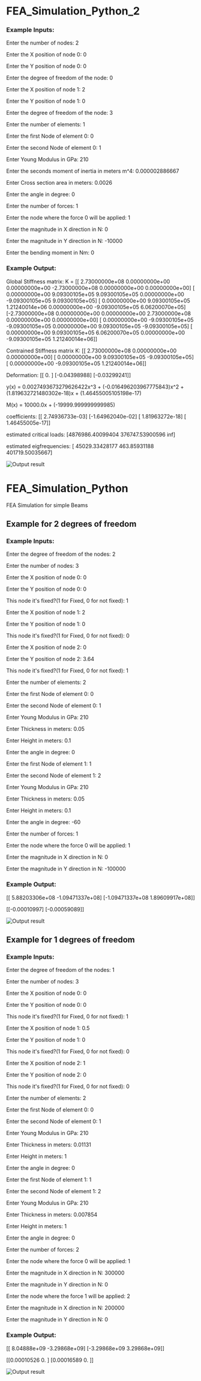 # FEA_Simulation_Python_2

### Example Inputs:
Enter the number of nodes: 2

Enter the X position of node 0: 0

Enter the Y position of node 0: 0

Enter the degree of freedom of the node: 0

Enter the X position of node 1: 2

Enter the Y position of node 1: 0

Enter the degree of freedom of the node: 3

Enter the number of elements: 1

Enter the first Node of element 0: 0

Enter the second Node of element 0: 1

Enter Young Modulus in GPa: 210

Enter the seconds moment of inertia in meters m^4: 0.000002886667

Enter Cross section area in meters: 0.0026

Enter the angle in degree: 0

Enter the number of forces: 1

Enter the node where the force 0 will be applied: 1

Enter the magnitude in X direction in N: 0

Enter the magnitude in Y direction in N: -10000

Enter the bending moment in Nm: 0

### Example Output:
Global Stiffness matrix:
K = [[ 2.73000000e+08  0.00000000e+00  0.00000000e+00 -2.73000000e+08
   0.00000000e+00  0.00000000e+00]
 [ 0.00000000e+00  9.09300105e+05  9.09300105e+05  0.00000000e+00
  -9.09300105e+05  9.09300105e+05]
 [ 0.00000000e+00  9.09300105e+05  1.21240014e+06  0.00000000e+00
  -9.09300105e+05  6.06200070e+05]
 [-2.73000000e+08  0.00000000e+00  0.00000000e+00  2.73000000e+08
   0.00000000e+00  0.00000000e+00]
 [ 0.00000000e+00 -9.09300105e+05 -9.09300105e+05  0.00000000e+00
   9.09300105e+05 -9.09300105e+05]
 [ 0.00000000e+00  9.09300105e+05  6.06200070e+05  0.00000000e+00
  -9.09300105e+05  1.21240014e+06]]

Contrained Stiffness matrix
K: [[ 2.73000000e+08  0.00000000e+00  0.00000000e+00]
 [ 0.00000000e+00  9.09300105e+05 -9.09300105e+05]
 [ 0.00000000e+00 -9.09300105e+05  1.21240014e+06]]

Deformation:
[[ 0.        ]
 [-0.04398988]
 [-0.03299241]]

y(x) = 0.0027493673279626422x^3 + (-0.016496203967775843)x^2 + (1.819632721480302e-18)x + (1.46455005105198e-17)

M(x) = 10000.0x + (-19999.999999999985)

coefficients:
[[ 2.74936733e-03]
 [-1.64962040e-02]
 [ 1.81963272e-18]
 [ 1.46455005e-17]]

estimated critical loads:
[4876986.40099404  376747.53900596              inf]

estimated eigfrequencies: 
[ 45029.33428177    463.85931188 401719.50035667]

![Output result](https://github.com/carineallen/FEA_Simulation_Python/blob/master/exercise%2010.3.3.PNG)

# FEA_Simulation_Python
FEA Simulation for simple Beams 

## Example for 2 degrees of freedom

### Example Inputs:

Enter the degree of freedom of the nodes: 2

Enter the number of nodes: 3

Enter the X position of node 0: 0

Enter the Y position of node 0: 0

This node it's fixed?(1 for Fixed, 0 for not fixed): 1

Enter the X position of node 1: 2

Enter the Y position of node 1: 0

This node it's fixed?(1 for Fixed, 0 for not fixed): 0

Enter the X position of node 2: 0

Enter the Y position of node 2: 3.64

This node it's fixed?(1 for Fixed, 0 for not fixed): 1

Enter the number of elements: 2

Enter the first Node of element 0: 0

Enter the second Node of element 0: 1

Enter Young Modulus in GPa: 210

Enter Thickness in meters: 0.05

Enter Height in meters: 0.1

Enter the angle in degree: 0

Enter the first Node of element 1: 1

Enter the second Node of element 1: 2

Enter Young Modulus in GPa: 210

Enter Thickness in meters: 0.05

Enter Height in meters: 0.1

Enter the angle in degree: -60

Enter the number of forces: 1

Enter the node where the force 0 will be applied: 1

Enter the magnitude in X direction in N: 0

Enter the magnitude in Y direction in N: -100000

### Example Output:

[[ 5.88203306e+08 -1.09471337e+08]
 [-1.09471337e+08  1.89609917e+08]]
 
[[-0.00010997]
 [-0.00059089]] 

![Output result](https://github.com/carineallen/FEA_Simulation_Python/blob/master/FEA_Simulation_python2.png)

## Example for 1 degrees of freedom

### Example Inputs:

Enter the degree of freedom of the nodes: 1

Enter the number of nodes: 3

Enter the X position of node 0: 0

Enter the Y position of node 0: 0

This node it's fixed?(1 for Fixed, 0 for not fixed): 1

Enter the X position of node 1: 0.5

Enter the Y position of node 1: 0

This node it's fixed?(1 for Fixed, 0 for not fixed): 0

Enter the X position of node 2: 1

Enter the Y position of node 2: 0

This node it's fixed?(1 for Fixed, 0 for not fixed): 0

Enter the number of elements: 2

Enter the first Node of element 0: 0

Enter the second Node of element 0: 1

Enter Young Modulus in GPa: 210

Enter Thickness in meters: 0.01131

Enter Height in meters: 1

Enter the angle in degree: 0

Enter the first Node of element 1: 1

Enter the second Node of element 1: 2

Enter Young Modulus in GPa: 210

Enter Thickness in meters: 0.007854

Enter Height in meters: 1

Enter the angle in degree: 0

Enter the number of forces: 2

Enter the node where the force 0 will be applied: 1

Enter the magnitude in X direction in N: 300000

Enter the magnitude in Y direction in N: 0

Enter the node where the force 1 will be applied: 2

Enter the magnitude in X direction in N: 200000

Enter the magnitude in Y direction in N: 0

### Example Output:

[[ 8.04888e+09 -3.29868e+09]
 [-3.29868e+09  3.29868e+09]]

[[0.00010526 0.        ]
 [0.00016589 0.        ]]
 
![Output result](https://github.com/carineallen/FEA_Simulation_Python/blob/master/FEA_Simulation_python10.2.1.png)
